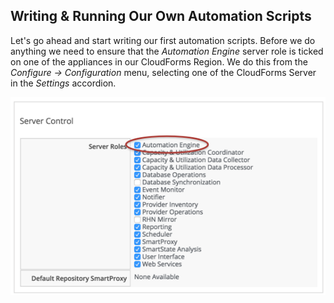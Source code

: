 ## Writing & Running Our Own Automation Scripts


Let's go ahead and start writing our first automation scripts. Before we do anything we need to ensure that the _Automation Engine_ server role is ticked on one of the appliances in our CloudForms Region. We do this from the _Configure -> Configuration_ menu, selecting one of the CloudForms Server in the _Settings_ accordion.

![Screenshot 10b](images/screenshot10b.png?some=thing)
